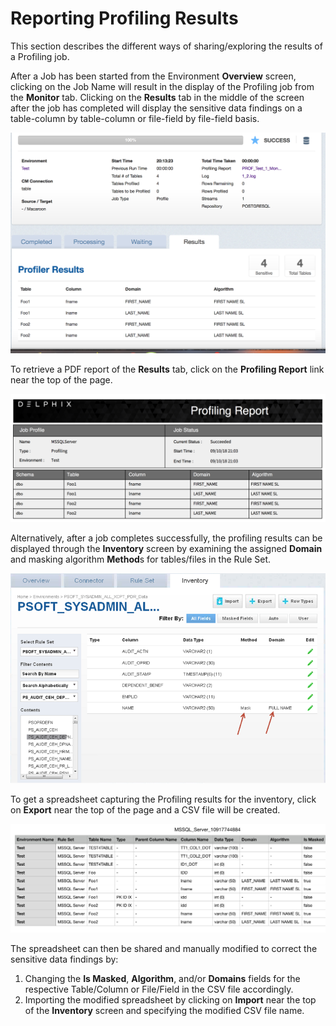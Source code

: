 # Reporting Profiling Results

This section describes the different ways of sharing/exploring the
results of a Profiling job.

After a Job has been started from the Environment **Overview** screen,
clicking on the Job Name will result in the display of the Profiling
job from the **Monitor** tab. Clicking on the **Results** tab in the
middle of the screen after the job has completed will display
the sensitive data findings on a table-column by table-column or
file-field by file-field basis.

![](./media/ProfilingResults.png)

To retrieve a PDF report of the **Results** tab, click on the
**Profiling Report** link near the top of the page.

![](./media/ProfilingPDF.png)

Alternatively, after a job completes successfully, the profiling results
can be displayed through the **Inventory** screen by examining the assigned
**Domain** and masking algorithm **Method**s for tables/files in
the Rule Set.

![](./media/image2.png)

To get a spreadsheet capturing the Profiling results for the inventory, click
on **Export** near the top of the page and a CSV file will be created.

![](./media/ProfilingCSV.png)

The spreadsheet can then be shared and manually modified to correct
the sensitive data findings by:

1. Changing the **Is Masked**, **Algorithm**, and/or **Domains** fields for
   the respective Table/Column or File/Field in the CSV file accordingly.
2. Importing the modified spreadsheet by clicking on **Import** near the
   top of the **Inventory** screen and specifying the modified CSV file
   name.
